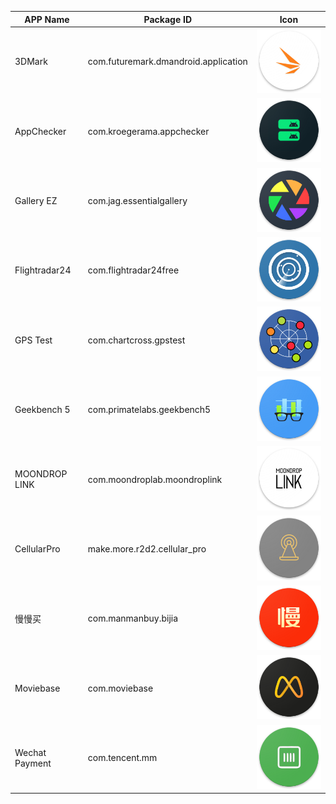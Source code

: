 | APP Name       | Package ID                           | Icon                        |
| -------------- | ------------------------------------ | --------------------------- |
| 3DMark         | com.futuremark.dmandroid.application | ![](./3dmark.png)           |
| AppChecker     | com.kroegerama.appchecker            | ![](./appchecker.png)       |
| Gallery EZ     | com.jag.essentialgallery             | ![](./essentialgallery.png) |
| Flightradar24  | com.flightradar24free                | ![](./flightradar24.png)    |
| GPS Test       | com.chartcross.gpstest               | ![](./gpstest.png)          |
| Geekbench 5    | com.primatelabs.geekbench5           | ![](./geekbench5.png)       |
| MOONDROP LINK  | com.moondroplab.moondroplink         | ![](./moondroplink.png)     |
| CellularPro    | make.more.r2d2.cellular_pro          | ![](./cellular_z_pro.png)   |
| 慢慢买          | com.manmanbuy.bijia                  | ![](./manmanbuy.png)        |
| Moviebase      | com.moviebase                        | ![](./moviebase.png)        |
| Wechat Payment | com.tencent.mm                       | ![](./wechat_pay.png)       |
